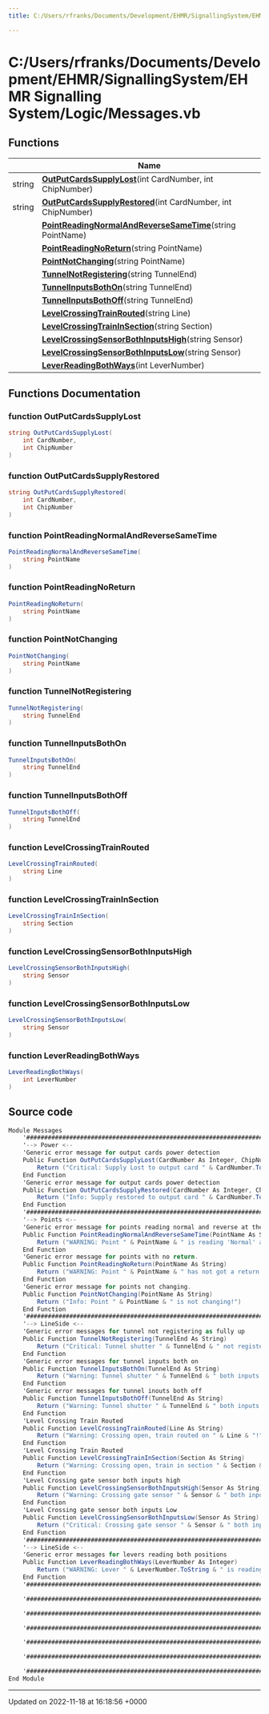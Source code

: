```yaml
---
title: C:/Users/rfranks/Documents/Development/EHMR/SignallingSystem/EHMR Signalling System/Logic/Messages.vb

---
```


# C:/Users/rfranks/Documents/Development/EHMR/SignallingSystem/EHMR Signalling System/Logic/Messages.vb



## Functions

|                | Name           |
| -------------- | -------------- |
| string | **[OutPutCardsSupplyLost](/SignallingSystem-doc/mainsystem/Files/Messages_8vb/#function-outputcardssupplylost)**(int CardNumber, int ChipNumber) |
| string | **[OutPutCardsSupplyRestored](/SignallingSystem-doc/mainsystem/Files/Messages_8vb/#function-outputcardssupplyrestored)**(int CardNumber, int ChipNumber) |
| | **[PointReadingNormalAndReverseSameTime](/SignallingSystem-doc/mainsystem/Files/Messages_8vb/#function-pointreadingnormalandreversesametime)**(string PointName) |
| | **[PointReadingNoReturn](/SignallingSystem-doc/mainsystem/Files/Messages_8vb/#function-pointreadingnoreturn)**(string PointName) |
| | **[PointNotChanging](/SignallingSystem-doc/mainsystem/Files/Messages_8vb/#function-pointnotchanging)**(string PointName) |
| | **[TunnelNotRegistering](/SignallingSystem-doc/mainsystem/Files/Messages_8vb/#function-tunnelnotregistering)**(string TunnelEnd) |
| | **[TunnelInputsBothOn](/SignallingSystem-doc/mainsystem/Files/Messages_8vb/#function-tunnelinputsbothon)**(string TunnelEnd) |
| | **[TunnelInputsBothOff](/SignallingSystem-doc/mainsystem/Files/Messages_8vb/#function-tunnelinputsbothoff)**(string TunnelEnd) |
| | **[LevelCrossingTrainRouted](/SignallingSystem-doc/mainsystem/Files/Messages_8vb/#function-levelcrossingtrainrouted)**(string Line) |
| | **[LevelCrossingTrainInSection](/SignallingSystem-doc/mainsystem/Files/Messages_8vb/#function-levelcrossingtraininsection)**(string Section) |
| | **[LevelCrossingSensorBothInputsHigh](/SignallingSystem-doc/mainsystem/Files/Messages_8vb/#function-levelcrossingsensorbothinputshigh)**(string Sensor) |
| | **[LevelCrossingSensorBothInputsLow](/SignallingSystem-doc/mainsystem/Files/Messages_8vb/#function-levelcrossingsensorbothinputslow)**(string Sensor) |
| | **[LeverReadingBothWays](/SignallingSystem-doc/mainsystem/Files/Messages_8vb/#function-leverreadingbothways)**(int LeverNumber) |


## Functions Documentation

### function OutPutCardsSupplyLost

```csharp
string OutPutCardsSupplyLost(
    int CardNumber,
    int ChipNumber
)
```


### function OutPutCardsSupplyRestored

```csharp
string OutPutCardsSupplyRestored(
    int CardNumber,
    int ChipNumber
)
```


### function PointReadingNormalAndReverseSameTime

```csharp
PointReadingNormalAndReverseSameTime(
    string PointName
)
```


### function PointReadingNoReturn

```csharp
PointReadingNoReturn(
    string PointName
)
```


### function PointNotChanging

```csharp
PointNotChanging(
    string PointName
)
```


### function TunnelNotRegistering

```csharp
TunnelNotRegistering(
    string TunnelEnd
)
```


### function TunnelInputsBothOn

```csharp
TunnelInputsBothOn(
    string TunnelEnd
)
```


### function TunnelInputsBothOff

```csharp
TunnelInputsBothOff(
    string TunnelEnd
)
```


### function LevelCrossingTrainRouted

```csharp
LevelCrossingTrainRouted(
    string Line
)
```


### function LevelCrossingTrainInSection

```csharp
LevelCrossingTrainInSection(
    string Section
)
```


### function LevelCrossingSensorBothInputsHigh

```csharp
LevelCrossingSensorBothInputsHigh(
    string Sensor
)
```


### function LevelCrossingSensorBothInputsLow

```csharp
LevelCrossingSensorBothInputsLow(
    string Sensor
)
```


### function LeverReadingBothWays

```csharp
LeverReadingBothWays(
    int LeverNumber
)
```




## Source code

```csharp
Module Messages
    '##################################################################################################################################
    '--> Power <--
    'Generic error message for output cards power detection
    Public Function OutPutCardsSupplyLost(CardNumber As Integer, ChipNumber As Integer) As String
        Return ("Critical: Supply Lost to output card " & CardNumber.ToString & ", Group " & ChipNumber.ToString & "!")
    End Function
    'Generic error message for output cards power detection
    Public Function OutPutCardsSupplyRestored(CardNumber As Integer, ChipNumber As Integer) As String
        Return ("Info: Supply restored to output card " & CardNumber.ToString & ", Group " & ChipNumber.ToString & ".")
    End Function
    '##################################################################################################################################
    '--> Points <--
    'Generic error message for points reading normal and reverse at the same time.
    Public Function PointReadingNormalAndReverseSameTime(PointName As String)
        Return ("WARNING: Point " & PointName & " is reading 'Normal' and 'Reverse'!")
    End Function
    'Generic error message for points with no return.
    Public Function PointReadingNoReturn(PointName As String)
        Return ("WARNING: Point " & PointName & " has not got a return!")
    End Function
    'Generic error message for points not changing.
    Public Function PointNotChanging(PointName As String)
        Return ("Info: Point " & PointName & " is not changing!")
    End Function
    '##################################################################################################################################
    '--> LineSide <--
    'Generic error messages for tunnel not registering as fully up
    Public Function TunnelNotRegistering(TunnelEnd As String)
        Return ("Critical: Tunnel shutter " & TunnelEnd & " not registering as open!")
    End Function
    'Generic error messages for tunnel inputs both on
    Public Function TunnelInputsBothOn(TunnelEnd As String)
        Return ("Warning: Tunnel shutter " & TunnelEnd & " both inputs high!")
    End Function
    'Generic error messages for tunnel inouts both off
    Public Function TunnelInputsBothOff(TunnelEnd As String)
        Return ("Warning: Tunnel shutter " & TunnelEnd & " both inputs low!")
    End Function
    'Level Crossing Train Routed
    Public Function LevelCrossingTrainRouted(Line As String)
        Return ("Warning: Crossing open, train routed on " & Line & "!")
    End Function
    'Level Crossing Train Routed
    Public Function LevelCrossingTrainInSection(Section As String)
        Return ("Warning: Crossing open, train in section " & Section & "!")
    End Function
    'Level Crossing gate sensor both inputs high
    Public Function LevelCrossingSensorBothInputsHigh(Sensor As String)
        Return ("Warning: Crossing gate sensor " & Sensor & " both inputs high!")
    End Function
    'Level Crossing gate sensor both inputs Low
    Public Function LevelCrossingSensorBothInputsLow(Sensor As String)
        Return ("Critical: Crossing gate sensor " & Sensor & " both inputs low!")
    End Function
    '##################################################################################################################################
    '--> LineSide <--
    'Generic error messages for levers reading both positions
    Public Function LeverReadingBothWays(LeverNumber As Integer)
        Return ("WARNING: Lever " & LeverNumber.ToString & " is reading Normal/Reverse at the same time!")
    End Function
    '##################################################################################################################################

    '##################################################################################################################################

    '##################################################################################################################################

    '##################################################################################################################################

    '##################################################################################################################################

    '##################################################################################################################################

    '##################################################################################################################################
End Module
```


-------------------------------

Updated on 2022-11-18 at 16:18:56 +0000
